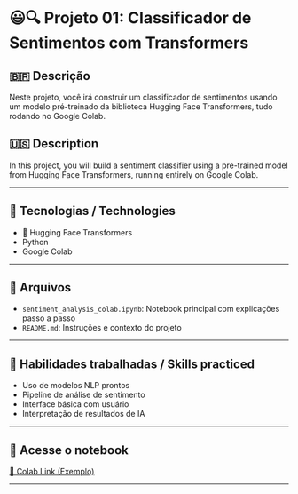# 😃🔍 Projeto 01: Classificador de Sentimentos com Transformers

## 🇧🇷 Descrição

Neste projeto, você irá construir um classificador de sentimentos usando um modelo pré-treinado da biblioteca Hugging Face Transformers, tudo rodando no Google Colab.

## 🇺🇸 Description

In this project, you will build a sentiment classifier using a pre-trained model from Hugging Face Transformers, running entirely on Google Colab.

---

## 🚀 Tecnologias / Technologies

- 🤗 Hugging Face Transformers
- Python
- Google Colab

---

## 📂 Arquivos

- `sentiment_analysis_colab.ipynb`: Notebook principal com explicações passo a passo
- `README.md`: Instruções e contexto do projeto

---

## 📌 Habilidades trabalhadas / Skills practiced

- Uso de modelos NLP prontos
- Pipeline de análise de sentimento
- Interface básica com usuário
- Interpretação de resultados de IA

---

## 🔗 Acesse o notebook

[🔗 Colab Link (Exemplo)](https://colab.research.google.com/drive/1hR_sample_sentimento)

---
